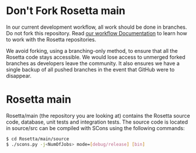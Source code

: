 Don't Fork Rosetta main
=======================

In our current development workflow, all work should be done in branches. Do not fork this repository.  Read [our workflow Documentation](https://wiki.rosettacommons.org/index.php/GithubWorkflow) to learn how to work with the Rosetta repositories.

We avoid forking, using a branching-only method, to ensure that all the Rosetta code stays accessible.  We would lose access to unmerged forked branches as developers leave the community.  It also ensures we have a single backup of all pushed branches in the event that GitHub were to disappear.

Rosetta main
============

Rosetta/main (the repository you are looking at) contains the Rosetta source code, database, unit tests and integration tests. The source code is located in source/src can be compiled with SCons using the following commands:

``` sh
$ cd Rosetta/main/source
$ ./scons.py -j<NumOfJobs> mode=[debug/release] [bin]
```
